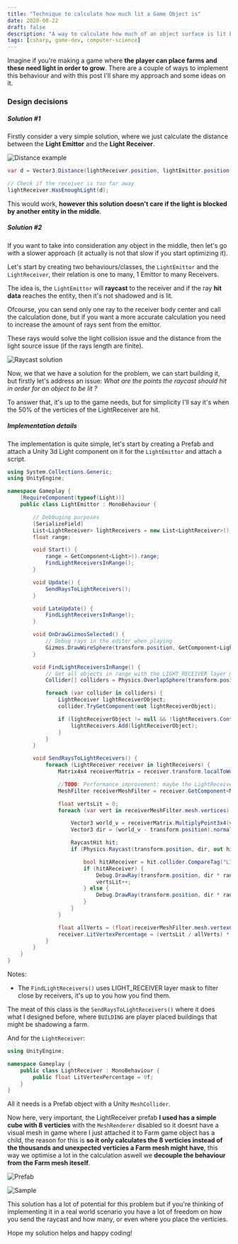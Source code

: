 ```yaml
---
title: "Technique to calculate how much lit a Game Object is"
date: 2020-08-22
draft: false
description: "A way to calculate how much of an object surface is lit by a light in Unity 3D"
tags: [csharp, game-dev, computer-science]
---
```


Imagine if you're making a game where **the player can place farms and these need light in order to grow**.
There are a couple of ways to implement this behaviour and with this post I'll share my approach and some ideas on it.

### Design decisions

##### Solution #1

Firstly consider a very simple solution, where we just calculate the distance between the **Light Emittor** and the **Light Receiver**.

![Distance example](https://res.cloudinary.com/ddfkf8qha/image/upload/v1598118354/floating%20point%20images/distance-example_ihi67z.png)

```cs
var d = Vector3.Distance(lightReceiver.position, lightEmittor.position);

// Check if the receiver is too far away
lightReceiver.HasEnoughLight(d);
```

This would work, **however this solution doesn't care if the light is blocked by another entity in the middle**.

##### Solution #2

If you want to take into consideration any object in the middle, then let's go with a slower approach (it actually is not that slow if you start optimizing it).

Let's start by creating two behaviours/classes, the `LightEmittor` and the `LightReceiver`, their relation is one to many, 1 Emittor to many Receivers.

The idea is, the `LightEmittor` will **raycast** to the receiver and if the ray **hit data** reaches the entity, then it's not shadowed and is lit.

Ofcourse, you can send only one ray to the receiver body center and call the calculation done, but if you want a more accurate calculation you need to increase the amount of rays sent from the emittor.

These rays would solve the light collision issue and the distance from the light source issue (if the rays length are finite).

![Raycast solution](https://res.cloudinary.com/ddfkf8qha/image/upload/v1598119303/floating%20point%20images/raycast_emqy5q.png)

Now, we that we have a solution for the problem, we can start building it, but firstly let's address an issue: *What are the points the raycast should hit in order for an object to be lit ?*

To answer that, it's up to the game needs, but for simplicity I'll say it's when the 50% of the verticies of the LightReceiver are hit.

##### Implementation details

The implementation is quite simple, let's start by creating a Prefab and attach a Unity 3d Light component on it for the `LightEmittor` and attach a script.

```cs
using System.Collections.Generic;
using UnityEngine;

namespace Gameplay {
    [RequireComponent(typeof(Light))]
    public class LightEmittor : MonoBehaviour {

        // Debbuging purposes
        [SerializeField]
        List<LightReceiver> lightReceivers = new List<LightReceiver>();
        float range;

        void Start() {
            range = GetComponent<Light>().range;
            FindLightReceiversInRange();
        }

        void Update() {
            SendRaysToLightReceivers();
        }

        void LateUpdate() {
            FindLightReceiversInRange();
        }

        void OnDrawGizmosSelected() {
            // Debug rays in the editor when playing
            Gizmos.DrawWireSphere(transform.position, GetComponent<Light>().range);
        }

        void FindLightReceiversInRange() {
            // Get all objects in range with the LIGHT_RECEIVER layer mask
            Collider[] colliders = Physics.OverlapSphere(transform.position, range, LayerMask.GetMask("LIGHT_RECEIVER"));

            foreach (var collider in colliders) {
                LightReceiver lightReceiverObject;
                collider.TryGetComponent(out lightReceiverObject);

                if (lightReceiverObject != null && !lightReceivers.Contains(lightReceiverObject)) {
                    lightReceivers.Add(lightReceiverObject);
                }
            }
        }

        void SendRaysToLightReceivers() {
            foreach (LightReceiver receiver in lightReceivers) {
                Matrix4x4 receiverMatrix = receiver.transform.localToWorldMatrix;

                //TODO: Performance improvement: maybe the LightReceiver can expose directly its coords to ray cast on
                MeshFilter receiverMeshFilter = receiver.GetComponent<MeshFilter>();

                float vertsLit = 0;
                foreach (var vert in receiverMeshFilter.mesh.vertices) {

                    Vector3 world_v = receiverMatrix.MultiplyPoint3x4(vert);
                    Vector3 dir = (world_v - transform.position).normalized;

                    RaycastHit hit;
                    if (Physics.Raycast(transform.position, dir, out hit, range, LayerMask.GetMask("LIGHT_RECEIVER", "BUILDING"))) {

                        bool hitAReceiver = hit.collider.CompareTag("LIGHT_RECEIVER");
                        if (hitAReceiver) {
                            Debug.DrawRay(transform.position, dir * range, Color.blue);
                            vertsLit++;
                        } else {
                            Debug.DrawRay(transform.position, dir * range, Color.red);
                        }
                    }
                }

                float allVerts = (float)receiverMeshFilter.mesh.vertexCount;
                receiver.LitVertexPercentage = (vertsLit / allVerts) * 100;
            }
        }
    }
}
```

Notes: 
- The `FindLightReceivers()` uses LIGHT_RECEIVER layer mask to filter close by receivers, it's up to you how you find them.

The meat of this class is the `SendRaysToLightReceivers()` where it does what I designed before, where `BUILDING` are player placed buildings that might be shadowing a farm.

And for the `LightReceiver`:

```cs
using UnityEngine;

namespace Gameplay {
    public class LightReceiver : MonoBehaviour {
        public float LitVertexPercentage = 0f;
    }
}
```

All it needs is a Prefab object with a Unity `MeshCollider`.

Now here, very important, the LightReceiver prefab **I used has a simple cube with 8 verticies** with the `MeshRenderer` disabled so it doesnt have a visual mesh in game where I just attached it to Farm game object has a child, the reason for this is **so it only calculates the 8 verticies instead of the thousands and unexpected verticies a Farm mesh might have**, this way we optimise a lot in the calculation aswell we **decouple the behaviour from the Farm mesh iteself**.

![Prefab](https://res.cloudinary.com/ddfkf8qha/image/upload/v1598120404/floating%20point%20images/prefab_qqhpwe.png)

![Sample](https://res.cloudinary.com/ddfkf8qha/image/upload/v1598120715/Sem_T%C3%ADtulo_qnf0ob.png)

This solution has a lot of potential for this problem but if you're thinking of implementing it in a real world scenario you have a lot of freedom on how you send the raycast and how many, or even where you place the verticies.

Hope my solution helps and happy coding! 